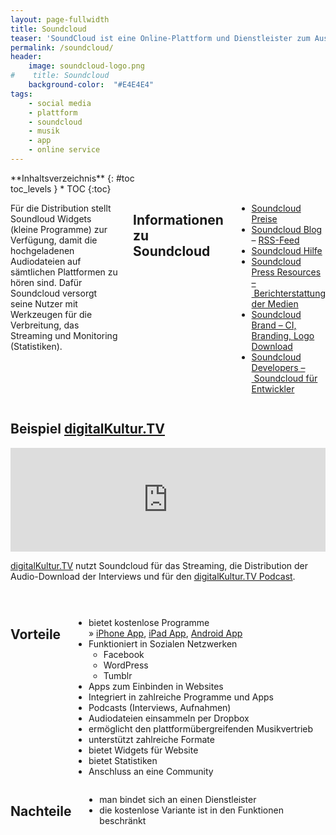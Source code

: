 ```yaml
---
layout: page-fullwidth
title: Soundcloud
teaser: 'SoundCloud ist eine Online-Plattform und Dienstleister zum Austausch und zur Distribution von Audiodateien. '
permalink: /soundcloud/
header:
    image: soundcloud-logo.png
#    title: Soundcloud
    background-color:  "#E4E4E4"
tags:
    - social media
    - plattform
    - soundcloud
    - musik
    - app
    - online service
---
```

<div class="row">

<div class="medium-5 medium-push-7 columns" markdown="1">
<div class="panel sans" markdown="1">
**Inhaltsverzeichnis**
{: #toc <div class=""></div>toc_levels }
*  TOC
{:toc}
</div>
</div><!-- /.medium-5.columns -->


<div class="medium-7 medium-pull-5 columns" markdown="1">

Für die Distribution stellt Soundloud Widgets (kleine Programme) zur Verfügung, damit die hochgeladenen Audiodateien auf sämtlichen Plattformen zu hören sind. Dafür Soundcloud versorgt seine Nutzer mit Werkzeugen für die Verbreitung, das Streaming und Monitoring (Statistiken).


## Informationen zu Soundcloud

- [Soundcloud Preise](http://soundcloud.com/premium)
- [Soundcloud Blog](http://blog.soundcloud.com/) – [RSS-Feed](https://blog.soundcloud.com/feed)
- [Soundcloud Hilfe](http://help.soundcloud.com/)
- [Soundcloud Press Resources – Berichterstattung der Medien](https://soundcloud.com/press)
- [Soundcloud Brand – CI, Branding, Logo Download](https://soundcloud.com/press)
- [Soundcloud Developers – Soundcloud für Entwickler](http://developers.soundcloud.com/)

</div><!-- /.medium-7.columns -->
</div><!-- /.row -->



## Beispiel [digitalKultur.TV](https://soundcloud.com/digitalkultur-tv)

<iframe width="100%" height="166" scrolling="no" frameborder="no" src="https://w.soundcloud.com/player/?url=https%3A//api.soundcloud.com/tracks/101318459&amp;color=ff5500&amp;auto_play=false&amp;hide_related=false&amp;show_comments=true&amp;show_user=true&amp;show_reposts=false"></iframe>

[digitalKultur.TV](http://digitalkultur.tv) nutzt Soundcloud für das Streaming, die Distribution der Audio-Download der Interviews und für den [digitalKultur.TV Podcast](http://feeds.feedburner.com/digitalkultur_tv_podcast).






<div class="row t30"><div class="small-12 columns" markdown="1">
<hr>
</div><!-- /.small-12.columns --></div><!-- /.row -->


<div class="row">
<div class="small-6 columns" markdown="1">
    
## Vorteile

* bietet kostenlose Programme   
  » [iPhone App](http://soundcloud.com/apps/iphone), [iPad App](http://soundcloud.com/apps/iphone), [Android App](http://soundcloud.com/apps/android)
* Funktioniert in Sozialen Netzwerken
    * Facebook
    * WordPress
    * Tumblr
* Apps zum Einbinden in Websites
* Integriert in zahlreiche Programme und Apps
* Podcasts (Interviews, Aufnahmen)
* Audiodateien einsammeln per Dropbox
* ermöglicht den plattformübergreifenden Musikvertrieb
* unterstützt zahlreiche Formate
* bietet Widgets für Website
* bietet Statistiken
* Anschluss an eine Community

</div><!-- /.small-6.columns -->
<div class="small-6 columns" markdown="1">
    

## Nachteile

* man bindet sich an einen Dienstleister
* die kostenlose Variante ist in den Funktionen beschränkt


</div><!-- /.small-6.columns -->
</div><!-- /.row -->






